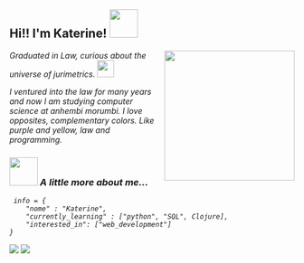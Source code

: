 <h2> Hi!! I'm Katerine! <img src="https://media.giphy.com/media/94ri21p2FjxwX8eIZc/giphy.gif" width="50"></h2>
<img align='right' src="https://media.giphy.com/media/eOgbm1P7Jf3QI1Rqjy/giphy.gif" width="230">
<p><em>Graduated in Law, curious about the universe of jurimetrics.
 </a><img src="https://media.giphy.com/media/AVIBysoYeukjn5gSx3/giphy.gif" width="30">

I ventured into the law for many years and now I am studying computer science at anhembi morumbi. I love opposites, complementary colors. Like purple and yellow, law and programming.

### <img src="https://media.giphy.com/media/VgCDAzcKvsR6OM0uWg/giphy.gif" width="50"> A little more about me...  

```pyhton
 info = {
    "nome" : "Katerine", 
    "currently_learning" : ["python", "SQL", Clojure],
    "interested_in": ["web_development"]
}
 ```

<div>
<a href = "ka.lwitkoski@gmail.com"><img src="https://img.shields.io/badge/Gmail-D14836?style=for-the-badge&logo=gmail&logoColor=white" target="_blank"></a>
<a href="https://www.linkedin.com/in/katerinewitkoski/" target="_blank"><img src="https://img.shields.io/badge/-LinkedIn-%230077B5?style=for-the-badge&logo=linkedin&logoColor=white" target="_blank"></a>   
</div>
